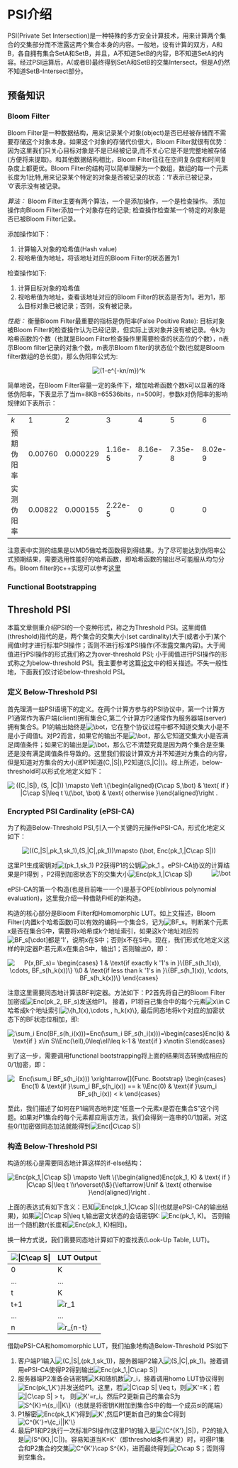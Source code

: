 # PSI介绍

PSI(Private Set Intersection)是一种特殊的多方安全计算技术，用来计算两个集合的交集部分而不泄露这两个集合本身的内容。一般地，设有计算的双方，A和B，各自拥有集合SetA和SetB，并且，A不知道SetB的内容，B不知道SetA的内容。经过PSI运算后，A(或者B)最终得到SetA和SetB的交集Intersect，但是A仍然不知道SetB-Intersect部分。


## 预备知识
### Bloom Filter
Bloom Filter是一种数据结构，用来记录某个对象(object)是否已经被存储而不需要存储这个对象本身。如果这个对象的存储代价很大，Bloom Filter就很有优势：因为这里我们只关心目标对象是不是已经被记录,而不关心它是不是完整地被存储(方便将来提取)。和其他数据结构相比，Bloom Filter往往在空间复杂度和时间复杂度上都更优。Bloom Filter的结构可以简单理解为一个数组，数组的每一个元素长度为1比特,用来记录某个特定的对象是否被记录的状态：‘1’表示已被记录， ‘0’表示没有被记录。

*算法：* Bloom Filter主要有两个算法，一个是添加操作，一个是检查操作。 添加操作向Bloom Filter添加一个对象存在的记录; 检查操作检查某一个特定的对象是否已被Bloom Filter记录。

添加操作如下：
1. 计算输入对象的哈希值(Hash value)
2. 视哈希值为地址，将该地址对应的Bloom Filter的状态置为1

检查操作如下:
1. 计算目标对象的哈希值
2. 视哈希值为地址，查看该地址对应的Bloom Filter的状态是否为1。若为1，那么目标对象已被记录；否则，没有被记录。

*性能：* 衡量Bloom Filter最重要的指标是伪阳率(False Positive Rate): 目标对象被Bloom Filter的检查操作认为已经记录，但实际上该对象并没有被记录。令k为哈希函数的个数（也就是Bloom Filter检查操作里需要检查的状态位的个数），n表示Bloom filter记录的对象个数，m表示Bloom filter的状态位个数(也就是Bloom filter数组的总长度)，那么伪阳率公式为:
<p align="center">
<img src="https://latex.codecogs.com/svg.image?(1-e^{-kn/m})^k" title="(1-e^{-kn/m})^k" />
</p>

简单地说，在Bloom Filter容量一定的条件下，增加哈希函数个数k可以显著的降低伪阳率，下表显示了当m=8KB=65536bits，n=500时，参数k对伪阳率的影响规律如下表所示：
<table class="wp-block-table"><tbody><tr><td><em>k</em></td><td>1</td><td>2</td><td>3</td><td>4</td><td>5</td><td>6</td></tr><tr><td>预期伪阳率</td><td>0.00760</td><td>0.000229</td><td>1.16e-5</td><td>8.16e-7</td><td>7.35e-8</td><td>8.02e-9</td></tr><tr><td>实测伪阳率</td><td>0.00822</td><td>0.000155</td><td>2.22e-5</td><td>0</td><td>0</td><td>0</td></tr></tbody></table>

注意表中实测的结果是以MD5做哈希函数得到得结果。为了尽可能达到伪阳率公式预期结果，需要选用性能好的哈希函数，即哈希函数的输出尽可能服从均匀分布。Bloom filter的c++实现可以参考[这里](https://github.com/ArashPartow/bloom)

### Functional Bootstrapping

## Threshold PSI
本篇文章侧重介绍PSI的一个变种形式，称之为Threshold PSI。这里阈值(threshold)指代的是，两个集合的交集大小(set cardinality)大于(或者小于)某个阈值t时才进行标准PSI操作；否则不进行标准PSI操作(不泄露交集内容)。大于阈值进行PSI操作的形式我们称之为over-threshold PSI; 小于阈值进行PSI操作的形式称之为below-threshold PSI。我主要参考这篇[论文](https://eprint.iacr.org/2018/184)中的相关描述。不失一般性地，下面我们仅讨论below-threshold PSI。

### 定义 Below-Threshold PSI
首先理清一些PSI语境下的定义。在两个计算方参与的PSI协议中，第一个计算方P1通常作为客户端(client)拥有集合C,第二个计算方P2通常作为服务器端(server)拥有集合S。P1的输出始终是<img src="https://latex.codecogs.com/svg.image?\bot" title="\bot" />，它在整个协议过程中都不知道交集大小是不是小于阈值t。对P2而言，如果它的输出不是<img src="https://latex.codecogs.com/svg.image?\bot" title="\bot" />，那么它知道交集大小是否满足阈值条件；如果它的输出是<img src="https://latex.codecogs.com/svg.image?\bot" title="\bot" />，那么它不清楚究竟是因为两个集合是空集还是没有满足阈值条件导致的。这里我们假设计算双方并不知道对方集合的内容，但是知道对方集合的大小(即P1知道(C,|S|),P2知道(S,|C|))。综上所述，below-threshold可以形式化地定义如下：

<p align="center">
<img src="https://latex.codecogs.com/svg.image?((C,|S|),&space;(S,&space;|C|))&space;\mapsto&space;\left&space;\{\begin{aligned}(C\cap&space;S,\bot)&space;&&space;\text{&space;if&space;}&space;|C\cap&space;S|\leq&space;t&space;\\(\bot,&space;\bot)&space;&&space;\text{&space;otherwise&space;}\end{aligned}\right&space;." title="((C,|S|), (S, |C|)) \mapsto \left \{\begin{aligned}(C\cap S,\bot) & \text{ if } |C\cap S|\leq t \\(\bot, \bot) & \text{ otherwise }\end{aligned}\right ." />
</p>

### Encrypted PSI Cardinality (ePSI-CA)
为了构造Below-Threshold PSI,引入一个关键的元操作ePSI-CA，形式化地定义如下：
<p align="center">
<img src="https://latex.codecogs.com/svg.image?((C,|S|,pk_1,sk_1),(S,|C|,pk_1))\mapsto&space;(\bot,&space;Enc(pk_1,|C\cap&space;S|))" title="((C,|S|,pk_1,sk_1),(S,|C|,pk_1))\mapsto (\bot, Enc(pk_1,|C\cap S|))" />
</p>
<div>
<span>这里P1生成密钥对</span><img src="https://latex.codecogs.com/svg.image?(pk_1,sk_1)," title="(pk_1,sk_1)"/> 
<span>P2获得P1的公钥</span><img src="https://latex.codecogs.com/svg.image?pk_1" title="pk_1"/>
<span>。ePSI-CA协议的计算结果是P1得到</span><img src="https://latex.codecogs.com/svg.image?\bot" title="\bot" style="float: right;"/>
<span>，P2得到加密状态下的交集大小</span><img src="https://latex.codecogs.com/svg.image?Enc(pk_1,|C\cap&space;S|)" title="Enc(pk_1,|C\cap S|)" />
</div>

ePSI-CA的第一个构造(也是目前唯一一个)是基于OPE(oblivious polynomial evaluation)，这里我介绍一种借助FHE的新构造。

构造的核心部分是Bloom Filter和Homomorphic LUT。如上文描述，Bloom Filter(内置k个哈希函数)可以有效的编码一个集合S，记为<img src="https://latex.codecogs.com/svg.image?BF_s" title="BF_s" />。判断某个元素x是否在集合S中，需要将x哈希成k个地址索引，如果这k个地址对应的<img src="https://latex.codecogs.com/svg.image?BF_s[\cdot]" title="BF_s[\cdot]" />都是‘1’，说明x在S中；否则x不在S中。现在，我们形式化地定义这样的判定器P:若元素x在集合S中，输出1；否则输出0，即：
<p align="center">
<img src="https://latex.codecogs.com/svg.image?P(x,BF_s)=&space;\begin{cases}&space;&space;&space;&space;&space;&space;&space;1&space;&&space;\text{if&space;exactly&space;k&space;'1's&space;in&space;}\{BF_s(h_1(x)),&space;\cdots,&space;BF_s(h_k(x))\}&space;\\0&space;&&space;\text{if&space;less&space;than&space;k&space;'1's&space;in&space;}\{BF_s(h_1(x)),&space;\cdots,&space;BF_s(h_k(x))\}&space;\end{cases}" title="P(x,BF_s)= \begin{cases} 1 & \text{if exactly k '1's in }\{BF_s(h_1(x)), \cdots, BF_s(h_k(x))\} \\0 & \text{if less than k '1's in }\{BF_s(h_1(x)), \cdots, BF_s(h_k(x))\} \end{cases}" />
</p>
  
<div>注意这里需要同态地计算该BF判定器。方法如下：P2首先将自己的Bloom Filter加密成<img src="https://latex.codecogs.com/svg.image?Enc(pk_2,&space;BF_s)" title="Enc(pk_2, BF_s)" />发送给P1。 接着，P1将自己集合中的每个元素<img src="https://latex.codecogs.com/svg.image?x\in&space;C" title="x\in C" />哈希成k个地址索引<img src="https://latex.codecogs.com/svg.image?\{h_1(x),\cdots&space;,&space;h_k(x)\}" title="\{h_1(x),\cdots , h_k(x)\}" />, 最后同态地将k个对应的加密状态下的BF状态位相加，即:</div>

<p align="center">  
<img src="https://latex.codecogs.com/svg.image?\sum_i&space;Enc(BF_s(h_i(x)))=Enc(\sum_i&space;BF_s(h_i(x)))=\begin{cases}Enc(k)&space;&&space;\text{if&space;}&space;x\in&space;S\\Enc(\ell),0\leq\ell\leq&space;k-1&space;&&space;\text{if&space;}&space;x\notin&space;S\end{cases}&space;" title="\sum_i Enc(BF_s(h_i(x)))=Enc(\sum_i BF_s(h_i(x)))=\begin{cases}Enc(k) & \text{if } x\in S\\Enc(\ell),0\leq\ell\leq k-1 & \text{if } x\notin S\end{cases} " />
</p>

到了这一步，需要调用functional bootstrapping将上面的结果同态转换成相应的0/1加密，即：
<p align="center">  
<img src="https://latex.codecogs.com/svg.image?Enc(\sum_i&space;BF_s(h_i(x)))&space;\xrightarrow[]{Func.&space;Bootstrap}&space;\begin{cases}&space;&space;&space;&space;&space;&space;&space;Enc(1)&space;&&space;\text{if&space;}\sum_i&space;BF_s(h_i(x))&space;==&space;k&space;\\Enc(0)&space;&&space;\text{if&space;}\sum_i&space;BF_s(h_i(x))&space;<&space;k&space;\end{cases}" title="Enc(\sum_i BF_s(h_i(x))) \xrightarrow[]{Func. Bootstrap} \begin{cases} Enc(1) & \text{if }\sum_i BF_s(h_i(x)) == k \\Enc(0) & \text{if }\sum_i BF_s(h_i(x)) < k \end{cases}" />
</p>

至此，我们描述了如何在P1端同态地判定“任意一个元素x是否在集合S”这个问题。如果对P1集合的每个元素都应用该方法，我们会得到一连串的0/1加密。对这些0/1加密做同态加法就能得到<img src="https://latex.codecogs.com/svg.image?Enc(|C\cap&space;S|)" title="Enc(|C\cap S|)" />

### 构造 Below-Threshold PSI
构造的核心是需要同态地计算这样的if-else结构： 
<p align="center">
<img src="https://latex.codecogs.com/svg.image?Enc(pk_1,|C\cap&space;S|)&space;\mapsto&space;\left&space;\{\begin{aligned}Enc(pk_1,&space;K)&space;&&space;\text{&space;if&space;}&space;|C\cap&space;S|\leq&space;t&space;\\r\overset{\$}{\leftarrow}Unif&space;&&space;\text{&space;otherwise&space;}\end{aligned}\right&space;.&space;" title="Enc(pk_1,|C\cap S|) \mapsto \left \{\begin{aligned}Enc(pk_1, K) & \text{ if } |C\cap S|\leq t \\r\overset{\$}{\leftarrow}Unif & \text{ otherwise }\end{aligned}\right . " />
</p>
<div>
上面的表达式有如下含义：已知<img src="https://latex.codecogs.com/svg.image?Enc(pk_1,|C\cap&space;S|)" title="Enc(pk_1,|C\cap S|)" />(也就是ePSI-CA的输出结果)，如果<img src="https://latex.codecogs.com/svg.image?|C\cap&space;S|\leq&space;t" title="|C\cap S|\leq t" />,输出密文状态的会话密钥K: <img src="https://latex.codecogs.com/svg.image?Enc(pk_1,&space;K)" title="Enc(pk_1, K)" />。 否则输出一个随机数r(长度和<img src="https://latex.codecogs.com/svg.image?Enc(pk_1,&space;K)" title="Enc(pk_1, K)" />相同)。
</div>

换一种方式说，我们需要同态地计算如下的查找表(Look-Up Table, LUT)。
<table>
<thead>
  <tr>
    <th><img src="https://latex.codecogs.com/svg.image?|C\cap&space;S|" title="|C\cap S|" /></th>
    <th>LUT Output</th>
  </tr>
</thead>
<tbody>
  <tr>
    <td>0</td>
    <td>K</td>
  </tr>
  <tr>
    <td>...</td>
    <td>...</td>
  </tr>
  <tr>
    <td>t</td>
    <td>K</td>
  </tr>
  <tr>
    <td>t+1</td>
    <td><img src="https://latex.codecogs.com/svg.image?r_1" title="r_1" /></td>
  </tr>
  <tr>
    <td>...</td>
    <td>...</td>
  </tr>
  <tr>
    <td>n</td>
    <td><img src="https://latex.codecogs.com/svg.image?r_{n-t}" title="r_{n-t}" /></td>
  </tr>
</tbody>
</table>

借助ePSI-CA和homomorphic LUT，我们抽象地构造Below-Threshold PSI如下
1. 客户端P1输入<img src="https://latex.codecogs.com/svg.image?(C,|S|,(pk_1,sk_1))" title="(C,|S|,(pk_1,sk_1))" />，服务器端P2输入<img src="https://latex.codecogs.com/svg.image?(S,|C|,pk_1)" title="(S,|C|,pk_1)" />。接着调用ePSI-CA使得P2得到输出<img src="https://latex.codecogs.com/svg.image?Enc(pk_1,|C\cap&space;S|)" title="Enc(pk_1,|C\cap S|)" />
2. 服务器端P2准备会话密钥<img src="https://latex.codecogs.com/svg.image?K" title="K" />和随机数<img src="https://latex.codecogs.com/svg.image?r_i" title="r_i" />，接着调用homo LUT协议得到<img src="https://latex.codecogs.com/svg.image?Enc(pk_1,K')" title="Enc(pk_1,K')" />并发送给P1。这里，若<img src="https://latex.codecogs.com/svg.image?|C\cap&space;S|&space;\leq&space;t" title="|C\cap S| \leq t" />，则<img src="https://latex.codecogs.com/svg.image?K'=K" title="K'=K" />；若<img src="https://latex.codecogs.com/svg.image?|C\cap&space;S|&space;>&space;t" title="|C\cap S| > t" />， 则<img src="https://latex.codecogs.com/svg.image?K'=r_i" title="K'=r_i" />。然后P2更新自己的集合S为<img src="https://latex.codecogs.com/svg.image?S^{K}=\{s_i||K\}" title="S^{K}=\{s_i||K\}" />（也就是将密钥K附加到集合S中的每一个成员si的尾端）
3. P1解密<img src="https://latex.codecogs.com/svg.image?Enc(pk_1,K')" title="Enc(pk_1,K')" />得到<img src="https://latex.codecogs.com/svg.image?K'" title="K'" />,然后P1更新自己的集合C得到<img src="https://latex.codecogs.com/svg.image?C^{K'}=\{c_i||K'\}" title="C^{K'}=\{c_i||K'\}" />
4. 最后P1和P2执行一次标准PSI操作(这里P1的输入是<img src="https://latex.codecogs.com/svg.image?(C^{K'},|S|)" title="(C^{K'},|S|)" />，P2的输入是<img src="https://latex.codecogs.com/svg.image?(S^{K},|C|)" title="(S^{K},|C|)" />)。容易知道当K=K'（即threshold条件满足）时，可得P1集合和P2集合的交集<img src="https://latex.codecogs.com/svg.image?C^{K'}\cap&space;S^{K}" title="C^{K'}\cap S^{K}" />，进而最终得到<img src="https://latex.codecogs.com/svg.image?C\cap&space;S" title="C\cap S" />；否则得到空集合。
